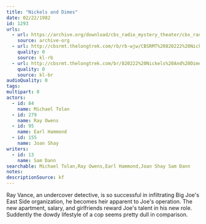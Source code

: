 ```yaml
---
title: "Nickels and Dimes"
date: 02/22/1982
id: 1293
urls: 
  - url: https://archive.org/download/cbs_radio_mystery_theater/cbs_radio_mystery_theater-1251-1300.zip/cbs_radio_mystery_theater-1251-1300%2Fcbsrmt_1293_nickels_and_dimes.mp3
    source: archive-org
  - url: http://cbsrmt.thelongtrek.com/rb/rb-wjw/CBSRMT%20820222%20Nickels%20and%20Dimes_wjw.mp3
    quality: 0
    source: kl-rb
  - url: http://cbsrmt.thelongtrek.com/br/820222%20Nickels%20And%20Dimes.mp3
    quality: 0
    source: kl-br
audioQuality: 0
tags: 
multipart: 0
actors:  
  - id: 84
    name: Michael Tolan  
  - id: 279
    name: Ray Owens  
  - id: 95
    name: Earl Hammond  
  - id: 155
    name: Joan Shay
writers:  
  - id: 13
    name: Sam Dann
searchable: Michael Tolan,Ray Owens,Earl Hammond,Joan Shay Sam Dann
notes: 
descriptionSource: kf
---
```

Ray Vance, an undercover detective, is so successful in infiltrating Big Joe's East Side organization, he becomes heir apparent to Joe's operation. The new apartment, salary, and girlfriends reward Joe's talent in his new role. Suddently the dowdy lifestyle of a cop seems pretty dull in comparison.